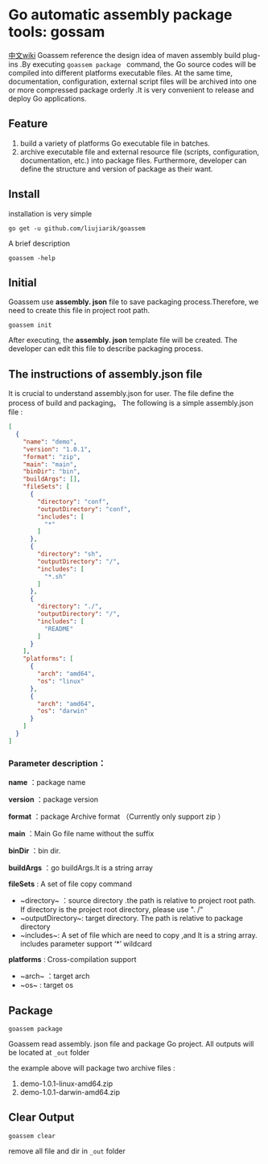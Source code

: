 #  Go automatic assembly package tools: gossam
[中文wiki](https://github.com/liujiarik/goassem/wiki/goassem-chinese-wiki)
Goassem reference  the design idea of maven assembly build plug-ins .By executing  `goassem package ` command, the  Go source codes  will be compiled into different platforms executable files. At the same time,  documentation, configuration, external script files will be archived into one or more compressed package orderly .It is very convenient to release and deploy Go applications.

## Feature
1. build a variety of platforms  Go executable file in batches.
2. archive executable file and external resource file (scripts, configuration, documentation, etc.) into package files. Furthermore, developer can define the structure and version of package as their want.

## Install
 installation is very simple
```
go get -u github.com/liujiarik/goassem
```

 A brief description
```
goassem -help
```

## Initial
Goassem use **assembly. json** file to save packaging process.Therefore, we need to create this file in project root path.
```
goassem init
```
After executing,  the **assembly. json** template file will be created. The developer can edit this file to describe packaging process.

## The instructions of  assembly.json file
 It is crucial to understand assembly.json for user. The file define the process of build and packaging。
The following is a simple assembly.json file :

``` json
[
  {
    "name": "demo",
    "version": "1.0.1",
    "format": "zip",
    "main": "main",
    "binDir": "bin",
    "buildArgs": [],
    "fileSets": [
      {
        "directory": "conf",
        "outputDirectory": "conf",
        "includes": [
          "*"
        ]
      },
      {
        "directory": "sh",
        "outputDirectory": "/",
        "includes": [
          "*.sh"
        ]
      },
      {
        "directory": "./",
        "outputDirectory": "/",
        "includes": [
          "README"
        ]
      }
    ],
    "platforms": [
      {
        "arch": "amd64",
        "os": "linux"
      },
      {
        "arch": "amd64",
        "os": "darwin"
      }
    ]
  }
]
```

### Parameter description：
**name** ：package name

**version** ：package version

**format** ：package Archive format （Currently only support zip ）

**main** ：Main Go file name without the suffix

**binDir** ：bin dir.

**buildArgs** ：go buildArgs.It is a string array

**fileSets** : A set of file copy command

* ~directory~ ：source directory .the path is relative to project root path. If  directory is the project root directory, please use ". /"
* ~outputDirectory~:  target directory. The path is relative to package directory
* ~includes~: A set of file which are need to copy ,and It is a string array. includes parameter support ‘*’  wildcard

**platforms** :  Cross-compilation support
* ~arch~ ：target  arch
* ~os~ :  target  os

## Package
```
goassem package
```

Goassem read assembly. json  file and package Go project. All outputs  will be  located  at  ` _out ` folder

the example  above will package two archive files :

1. demo-1.0.1-linux-amd64.zip
2. demo-1.0.1-darwin-amd64.zip


## Clear Output
```
goassem clear
```

remove all file and dir in `_out` folder